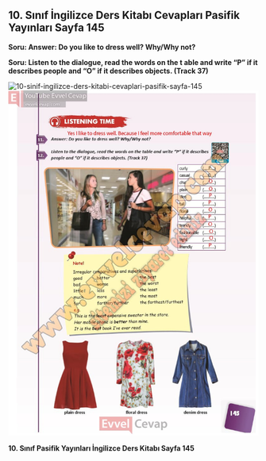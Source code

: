 ## 10. Sınıf İngilizce Ders Kitabı Cevapları Pasifik Yayınları Sayfa 145

**Soru: Answer: Do you like to dress well? Why/Why not?**

**Soru: Listen to the dialogue, read the words on the t able and write “P” if it describes people and “O” if it describes objects. (Track 37)**

![10-sinif-ingilizce-ders-kitabi-cevaplari-pasifik-sayfa-145]()![10-sinif-ingilizce-ders-kitabi-cevaplari-pasifik-sayfa-145](./image1.webp)

**10. Sınıf Pasifik Yayınları İngilizce Ders Kitabı Sayfa 145**